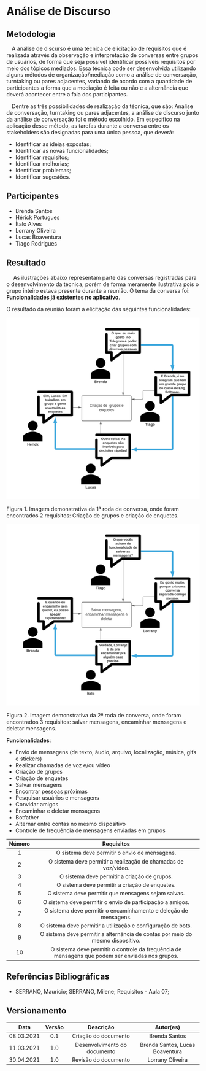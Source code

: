 # Análise de Discurso 
## Metodologia

 <p>&emsp;A análise de discurso é uma técnica de elicitação de requisitos que é realizada através da observação e interpretação de conversas entre grupos de usuários, de forma que seja possível identificar possíveis requisitos por meio dos tópicos mediados. Essa técnica pode ser desenvolvida utilizando alguns métodos de organização/mediação como a análise de conversação, turntaking ou pares adjacentes, variando de acordo com a quantidade de participantes a forma que a mediação é feita ou não e a alternância que deverá acontecer entre a fala dos participantes.</p>

<p>&emsp;Dentre as três possibilidades de realização da técnica, que são: Análise de conversação, turntaking ou pares adjacentes, a análise de discurso junto da análise de conversação foi o método escolhido. Em específico na aplicação desse método, as tarefas durante a conversa entre os stakeholders são designadas para uma única pessoa, que deverá: </p>

  - Identificar as ideias expostas;
  - Identificar as novas funcionalidades;
  - Identificar requisitos;
  - Identificar melhorias;
  - Identificar problemas;
  - Identificar sugestões. 

## Participantes

  - Brenda Santos
  - Hérick Portugues
  - Ítalo Alves
  - Lorrany Oliveira
  - Lucas Boaventura
  - Tiago Rodrigues

## Resultado
<p>&emsp; As ilustrações abaixo representam parte das conversas registradas para o desenvolvimento da técnica, porém de forma meramente ilustrativa pois o grupo inteiro estava presente durante a reunião. O tema da conversa foi: <strong>Funcionalidades já existentes no aplicativo</strong>.</p>


O resultado da reunião foram a elicitação das seguintes funcionalidades: 

![Imagem](../assets/elicitacao/analise_de_discurso1.png)

<figcaption>Figura 1. Imagem demonstrativa da 1ª roda de conversa, onde foram encontrados 2 requisitos: Criação de grupos e criação de enquetes.</figcaption>

![Imagem](../assets/elicitacao/analise_de_discurso2.png)

<figcaption>Figura 2. Imagem demonstrativa da 2ª roda de conversa, onde foram encontrados 3 requisitos: salvar mensagens, encaminhar mensagens e deletar mensagens.</figcaption>

**Funcionalidades**: 

  - Envio de mensagens (de texto, áudio, arquivo, localização, música, gifs e stickers)      
  - Realizar chamadas de voz e/ou vídeo   
  - Criação de grupos   
  - Criação de enquetes    
  - Salvar mensagens   
  - Encontrar pessoas próximas   
  - Pesquisar usuários e mensagens    
  - Convidar amigos    
  - Encaminhar e deletar mensagens    
  - Botfather     
  - Alternar entre contas no mesmo dispositivo    
  - Controle de frequência de mensagens enviadas em grupos   

  | Número  |                                   Requisitos                                   |  
  | :-----: |  :------------------------------------------------------------------------:    |
  |    1    | O sistema deve permitir o envio de mensagens.                                  |
  |    2    | O sistema deve permitir a realização de chamadas de voz/vídeo.                 |
  |    3    | O sistema deve permitir a criação de grupos.                                   |
  |    4    | O sistema deve permitir a criação de enquetes.                                 |
  |    5    | O sistema deve permitir que mensagens sejam salvas.                            |
  |    6    | O sistema deve permitir o envio de participação a amigos.                      |
  |    7    | O sistema deve permitir o encaminhamento e deleção de mensagens.               |
  |    8    | O sistema deve permitir a utilização e configuração de bots.                   |
  |    9    | O sistema deve permitir a alternância de contas por meio do mesmo dispositivo. |
  |    10   | O sistema deve permitir o controle da frequência de mensagens que podem ser enviadas nos grupos. |


## Referências Bibliográficas

- SERRANO, Maurício; SERRANO, Milene; Requisitos - Aula 07;

## Versionamento
|   Data   | Versão |        Descrição              |            Autor(es)           |
| :------: | :----: |    :---------------------:    | :----------------------------: |
|08.03.2021|   0.1  |  Criação do documento         |        Brenda Santos           |
|11.03.2021|   1.0  |  Desenvolvimento do documento | Brenda Santos, Lucas Boaventura|
|30.04.2021|   1.0  |  Revisão do documento         |        Lorrany Oliveira        |
